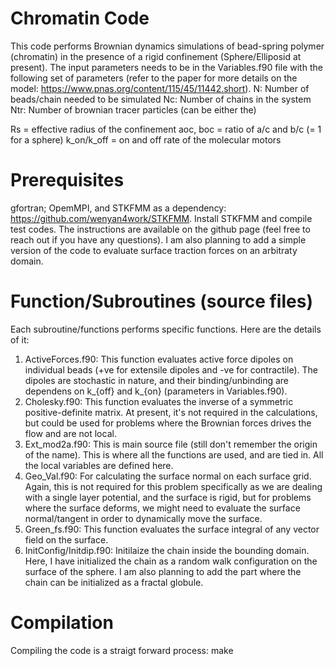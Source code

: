 # Chromatin Code
This code performs Brownian dynamics simulations of bead-spring polymer (chromatin) in the presence of a rigid confinement (Sphere/Elliposid at present). The input parameters needs to be in the Variables.f90 file with the following set of parameters (refer to the paper for more details on the model: https://www.pnas.org/content/115/45/11442.short).
N: Number of beads/chain needed to be simulated
Nc: Number of chains in the system
Ntr: Number of brownian tracer particles (can be either the)

Rs = effective radius of the confinement
aoc, boc = ratio of a/c and b/c (= 1 for a sphere)
k_on/k_off = on and off rate of the molecular motors

# Prerequisites
gfortran; OpemMPI, and STKFMM as a dependency: https://github.com/wenyan4work/STKFMM. Install STKFMM and compile test codes. The instructions are available on the github page (feel free to reach out if you have any questions). I am also planning to add a simple version of the code to evaluate surface traction forces on an arbitraty domain.

# Function/Subroutines (source files)

Each subroutine/functions performs specific functions. Here are the details of it:
1. ActiveForces.f90: This function evaluates active force dipoles on individual beads (+ve for extensile dipoles and -ve for contractile). The dipoles are stochastic in nature, and their binding/unbinding are dependens on k_{off} and k_{on} (parameters in Variables.f90). 
2. Cholesky.f90: This function evaluates the inverse of a symmetric positive-definite matrix. At present, it's not required in the calculations, but could be used for problems where the Brownian forces drives the flow and are not local.
3. Ext_mod2a.f90: This is main source file (still don't remember the origin of the name). This is where all the functions are used, and are tied in. All the local variables are defined here.
4. Geo_Val.f90: For calculating the surface normal on each surface grid. Again, this is not required for this problem specifically as we are dealing with a single layer potential, and the surface is rigid, but for problems where the surface deforms, we might need to evaluate the surface normal/tangent in order to dynamically move the surface.
5. Green_fs.f90: This function evaluates the surface integral of any vector field on the surface. 
6. InitConfig/Initdip.f90: Initilaize the chain inside the bounding domain. Here, I have initialized the chain as a random walk configuration on the surface of the sphere. I am also planning to add the part where the chain can be initialized as a fractal globule.

# Compilation
Compiling the code is a straigt forward process: make


